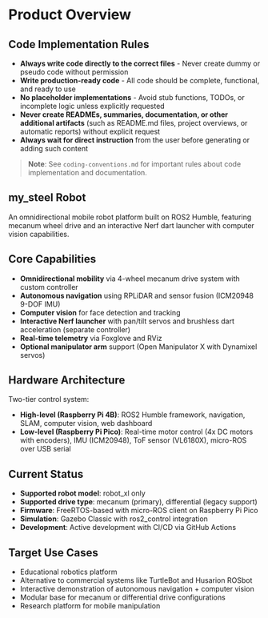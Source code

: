 # Product Overview
## Code Implementation Rules

- **Always write code directly to the correct files** - Never create dummy or pseudo code without permission
- **Write production-ready code** - All code should be complete, functional, and ready to use
- **No placeholder implementations** - Avoid stub functions, TODOs, or incomplete logic unless explicitly requested
- **Never create READMEs, summaries, documentation, or other additional artifacts** (such as README.md files, project overviews, or automatic reports) without explicit request
- **Always wait for direct instruction** from the user before generating or adding such content

> **Note**: See `coding-conventions.md` for important rules about code implementation and documentation.

## my_steel Robot

An omnidirectional mobile robot platform built on ROS2 Humble, featuring mecanum wheel drive and an interactive Nerf dart launcher with computer vision capabilities.

## Core Capabilities

- **Omnidirectional mobility** via 4-wheel mecanum drive system with custom controller
- **Autonomous navigation** using RPLiDAR and sensor fusion (ICM20948 9-DOF IMU)
- **Computer vision** for face detection and tracking
- **Interactive Nerf launcher** with pan/tilt servos and brushless dart acceleration (separate controller)
- **Real-time telemetry** via Foxglove and RViz
- **Optional manipulator arm** support (Open Manipulator X with Dynamixel servos)

## Hardware Architecture

Two-tier control system:
- **High-level (Raspberry Pi 4B)**: ROS2 Humble framework, navigation, SLAM, computer vision, web dashboard
- **Low-level (Raspberry Pi Pico)**: Real-time motor control (4x DC motors with encoders), IMU (ICM20948), ToF sensor (VL6180X), micro-ROS over USB serial

## Current Status

- **Supported robot model**: robot_xl only
- **Supported drive type**: mecanum (primary), differential (legacy support)
- **Firmware**: FreeRTOS-based with micro-ROS client on Raspberry Pi Pico
- **Simulation**: Gazebo Classic with ros2_control integration
- **Development**: Active development with CI/CD via GitHub Actions

## Target Use Cases

- Educational robotics platform
- Alternative to commercial systems like TurtleBot and Husarion ROSbot
- Interactive demonstration of autonomous navigation + computer vision
- Modular base for mecanum or differential drive configurations
- Research platform for mobile manipulation
